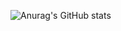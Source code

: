 ![Anurag's GitHub stats](https://github-readme-stats.vercel.app/api?username=AndrzejDar&show_icons=true&theme=radical)
